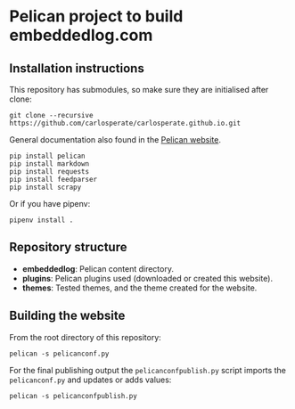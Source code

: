 # Pelican project to build embeddedlog.com

## Installation instructions

This repository has submodules, so make sure they are initialised after clone:

```
git clone --recursive https://github.com/carlosperate/carlosperate.github.io.git 
```

General documentation also found in the
[Pelican website](http://docs.getpelican.com/en/stable/install.html).

```
pip install pelican
pip install markdown
pip install requests
pip install feedparser
pip install scrapy
```

Or if you have pipenv:

```
pipenv install .
```

## Repository structure

* **embeddedlog**: Pelican content directory.
* **plugins**: Pelican plugins used (downloaded or created this website).
* **themes**: Tested themes, and the theme created for the website.


## Building the website

From the root directory of this repository:

```
pelican -s pelicanconf.py
```

For the final publishing output the `pelicanconfpublish.py` script imports the
`pelicanconf.py` and updates or adds values:

```
pelican -s pelicanconfpublish.py
```
